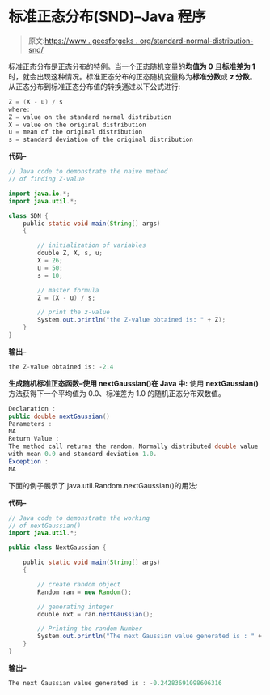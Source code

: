 # 标准正态分布(SND)–Java 程序

> 原文:[https://www . geesforgeks . org/standard-normal-distribution-snd/](https://www.geeksforgeeks.org/standard-normal-distribution-snd/)

标准正态分布是正态分布的特例。当一个正态随机变量的**均值为 0** 且**标准差为 1** 时，就会出现这种情况。标准正态分布的正态随机变量称为**标准分数**或 **z 分数**。
从正态分布到标准正态分布值的转换通过以下公式进行:

```java
Z = (X - u) / s
where:
Z = value on the standard normal distribution
X = value on the original distribution
u = mean of the original distribution
s = standard deviation of the original distribution

```

**代码–**

```java
// Java code to demonstrate the naive method
// of finding Z-value

import java.io.*;
import java.util.*;

class SDN {
    public static void main(String[] args)
    {

        // initialization of variables
        double Z, X, s, u;
        X = 26;
        u = 50;
        s = 10;

        // master formula
        Z = (X - u) / s;

        // print the z-value
        System.out.println("the Z-value obtained is: " + Z);
    }
}
```

**输出–**

```java
the Z-value obtained is: -2.4

```

**生成随机标准正态函数–使用 nextGaussian()在 Java 中:**
使用 **nextGaussian()** 方法获得下一个平均值为 0.0、标准差为 1.0 的随机正态分布双数值。

```java
Declaration :
public double nextGaussian()
Parameters :
NA
Return Value :
The method call returns the random, Normally distributed double value
with mean 0.0 and standard deviation 1.0.
Exception :
NA

```

下面的例子展示了 java.util.Random.nextGaussian()的用法:

**代码–**

```java
// Java code to demonstrate the working
// of nextGaussian()
import java.util.*;

public class NextGaussian {

    public static void main(String[] args)
    {

        // create random object
        Random ran = new Random();

        // generating integer
        double nxt = ran.nextGaussian();

        // Printing the random Number
        System.out.println("The next Gaussian value generated is : " + nxt);
    }
}
```

**输出–**

```java
The next Gaussian value generated is : -0.24283691098606316

```